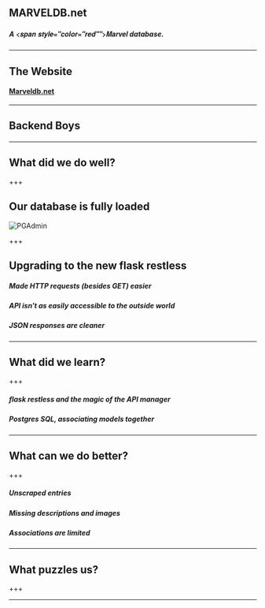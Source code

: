 ## MARVELDB.net
##### <span style="font-family:Helvetica Neue; font-weight:bold">A <span style="color="red"">Marvel</span> database.</span>

---

## The Website
#### <a href="http://marveldb.net/about">Marveldb.net</a>

---

## Backend Boys
#### 

---

## What did we do well?

+++

## Our database is fully loaded
![PGAdmin](https://github.com/dontforce/idb/capture%20(1).jpg)

+++

## Upgrading to the new flask restless
##### Made HTTP requests (besides GET) easier
##### API isn't as easily accessible to the outside world
##### JSON responses are cleaner

---

## What did we learn?

+++

##### flask restless and the magic of the API manager
##### Postgres SQL, associating models together

---

## What can we do better?

+++

##### Unscraped entries
##### Missing descriptions and images
##### Associations are limited

---

## What puzzles us?

+++



---
